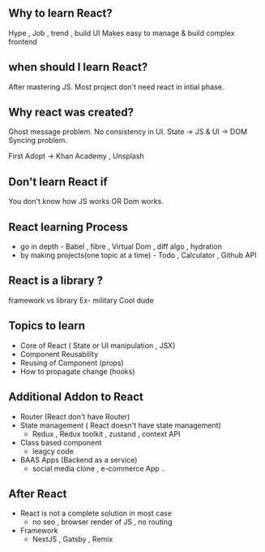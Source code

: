 ## Why to learn React?

Hype , Job , trend , build UI
Makes easy to manage & build complex frontend

## when should I learn React?

After mastering JS.
Most project don't need react in intial phase.

## Why react was created?

Ghost message problem.
No consistency in UI.
State -> JS & UI -> DOM
Syncing problem.

First Adopt -> Khan Academy , Unsplash

## Don't learn React if

You don't know how JS works OR Dom works.

## React learning Process

- go in depth - Babel , fibre , Virtual Dom , diff algo , hydration
- by making projects(one topic at a time) - Todo , Calculator , Github API

## React is a library ?

framework vs library 
Ex-
 military     Cool dude

## Topics to learn 

- Core of React ( State or UI manipulation , JSX)
- Component Reusability
- Reusing of Component (props)
- How to propagate change (hooks)

## Additional Addon to React

- Router (React don't have Router)
- State management ( React doesn't have state management)
    - Redux , Redux toolkit , zustand , context API
- Class based component 
    - leagcy code
- BAAS Apps (Backend as a service)
    - social media clone , e-commerce App ..

## After React 
- React is not a complete solution in most case
    - no seo , browser render of JS , no routing
- Framework 
    - NextJS , Gatsby , Remix


